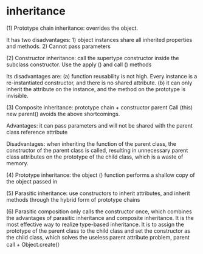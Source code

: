 # inheritance

(1) Prototype chain inheritance: overrides the object.

It has two disadvantages: 1) object instances share all inherited properties and methods. 2) Cannot pass parameters

(2) Constructor inheritance: call the supertype constructor inside the subclass constructor. Use the apply () and call () methods

Its disadvantages are: (a) function reusability is not high. Every instance is a re-instantiated constructor, and there is no shared attribute. (b) it can only inherit the attribute on the instance, and the method on the prototype is invisible.

(3) Composite inheritance: prototype chain + constructor parent Call (this) new parent() avoids the above shortcomings.

Advantages: it can pass parameters and will not be shared with the parent class reference attribute

Disadvantages: when inheriting the function of the parent class, the constructor of the parent class is called, resulting in unnecessary parent class attributes on the prototype of the child class, which is a waste of memory.

(4) Prototype inheritance: the object () function performs a shallow copy of the object passed in

(5) Parasitic inheritance: use constructors to inherit attributes, and inherit methods through the hybrid form of prototype chains

(6) Parasitic composition only calls the constructor once, which combines the advantages of parasitic inheritance and composite inheritance. It is the most effective way to realize type-based inheritance. It is to assign the prototype of the parent class to the child class and set the constructor as the child class, which solves the useless parent attribute problem, parent call + Object.create(）